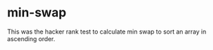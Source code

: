 # min-swap

This was the hacker rank test to calculate min swap to sort an array in ascending order.